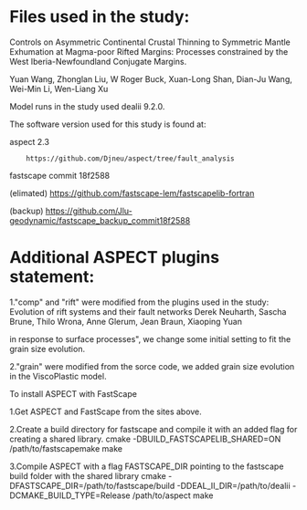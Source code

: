 # Files used in the study: 
Controls on Asymmetric Continental Crustal Thinning to Symmetric Mantle Exhumation at Magma-poor Rifted Margins: Processes constrained 
by the West Iberia-Newfoundland Conjugate Margins.

Yuan Wang, Zhonglan Liu, W Roger Buck, Xuan-Long Shan, Dian-Ju Wang, Wei-Min Li, Wen-Liang Xu


Model runs in the study used dealii 9.2.0.

The software version used for this study is found at: 

aspect 2.3

        https://github.com/Djneu/aspect/tree/fault_analysis
	
fastscape commit 18f2588

(elimated)
        https://github.com/fastscape-lem/fastscapelib-fortran 
	
(backup)
        https://github.com/Jlu-geodynamic/fastscape_backup_commit18f2588

# Additional ASPECT plugins statement:

1."comp" and "rift" were modified from the plugins used in the study: 
Evolution of rift systems and their fault networks 
Derek Neuharth, Sascha Brune, Thilo Wrona, Anne Glerum, Jean Braun, Xiaoping Yuan 

in response to surface processes", we change some initial setting to fit the grain size evolution.

2."grain" were modified from the sorce code, we added grain size evolution in the ViscoPlastic model.


To install ASPECT with FastScape

1.Get ASPECT and FastScape from the sites above.

2.Create a build directory for fastscape and compile it with an added flag for creating a shared library.
                cmake -DBUILD_FASTSCAPELIB_SHARED=ON /path/to/fastscapemake
	make

3.Compile ASPECT with a flag FASTSCAPE_DIR pointing to the fastscape build folder with the shared library
	cmake -DFASTSCAPE_DIR=/path/to/fastscape/build -DDEAL_II_DIR=/path/to/dealii -DCMAKE_BUILD_TYPE=Release /path/to/aspect
	make

